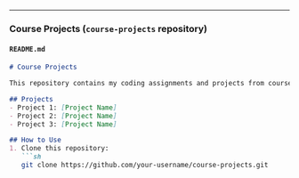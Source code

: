 
---

### **Course Projects** (`course-projects` repository)  
#### `README.md`  
```md
# Course Projects  

This repository contains my coding assignments and projects from coursework.  

## Projects  
- Project 1: [Project Name]  
- Project 2: [Project Name]  
- Project 3: [Project Name]  

## How to Use  
1. Clone this repository:  
   ```sh
   git clone https://github.com/your-username/course-projects.git
